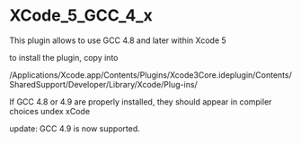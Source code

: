 XCode_5_GCC_4_x
===============

This plugin allows to use GCC 4.8 and later within Xcode 5

to install the plugin, copy into 

/Applications/Xcode.app/Contents/Plugins/Xcode3Core.ideplugin/Contents/SharedSupport/Developer/Library/Xcode/Plug-ins/

If GCC 4.8 or 4.9 are properly installed, they should appear in compiler choices undex xCode

update: GCC 4.9 is now supported.
